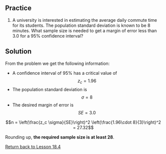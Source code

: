 ## Practice
1. A university is interested in estimating the average daily commute time for its students. The population standard deviation is known to be 8 minutes. What sample size is needed to get a margin of error less than 3.0 for a 95% confidence interval?

## Solution
From the problem we get the following information:
* A confidence interval of 95% has a critical value of $$z_c = 1.96$$
* The population standard deviation is $$\sigma=8$$
* The desired margin of error is $$SE = 3.0$$

$$n = \left(\frac{z_c \sigma}{SE}\right)^2 \left(\frac{1.96\cdot 8}{3}\right)^2 = 27.32$$

Rounding up, __the required sample size is at least 28__.

[Return back to Lesson 18.4](../18_4_FindingN.md#practice)